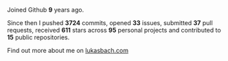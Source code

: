 Joined Github **9** years ago.

Since then I pushed **3724** commits, opened **33** issues, submitted **37** pull requests, received **611** stars across **95** personal projects and contributed to **15** public repositories.

Find out more about me on [lukasbach.com](https://lukasbach.com)
